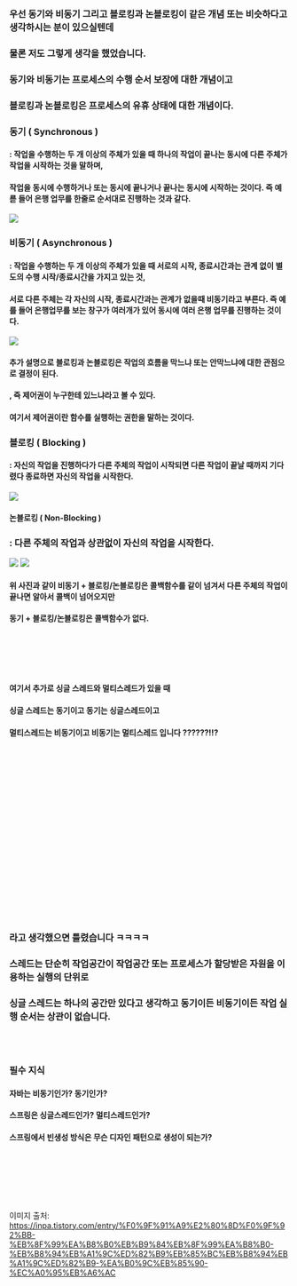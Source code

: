 ### 우선 동기와 비동기 그리고 블로킹과 논블로킹이 같은 개념 또는 비슷하다고 생각하시는 분이 있으실텐데
### 물론 저도 그렇게 생각을 했었습니다.

### 동기와 비동기는 프로세스의 수행 순서 보장에 대한 개념이고
### 블로킹과 논블로킹은 프로세스의 유휴 상태에 대한 개념이다.

### 동기 ( Synchronous )
#### : 작업을 수행하는 두 개 이상의 주체가 있을 때 하나의 작업이 끝나는 동시에 다른 주체가 작업을 시작하는 것을 말하며,
#### 작업을 동시에 수행하거나 또는 동시에 끝나거나 끝나는 동시에 시작하는 것이다. 즉 예륻 들어 은행 업무를 한줄로 순서대로 진행하는 것과 같다.

<img src="https://user-images.githubusercontent.com/42057185/165328075-ea597a84-6c9e-4e8f-a233-317ea2b6179b.png"/>

### 비동기 ( Asynchronous )
#### : 작업을 수행하는 두 개 이상의 주체가 있을 때 서로의 시작, 종료시간과는 관계 없이 별도의 수행 시작/종료시간을 가지고 있는 것,
#### 서로 다른 주체는 각 자신의 시작, 종료시간과는 관계가 없을때 비동기라고 부른다. 즉 예를 들어 은행업무를 보는 창구가 여러개가 있어 동시에 여러 은행 업무를 진행하는 것이다.

<img src="https://user-images.githubusercontent.com/42057185/165328850-3df2ac36-d9dc-4e2a-8b12-d1b0a36e641f.png"/>

#### 추가 설명으로 블로킹과 논블로킹은 작업의 흐름을 막느냐 또는 안막느냐에 대한 관점으로 결정이 된다.
#### , 즉 제어권이 누구한테 있느냐라고 볼 수 있다.
#### 여기서 제어권이란 함수를 실행하는 권한을 말하는 것이다.

### 블로킹 ( Blocking )
#### : 자신의 작업을 진행하다가 다른 주체의 작업이 시작되면 다른 작업이 끝날 때까지 기다렸다 종료하면 자신의 작업을 시작한다.

<img src="https://user-images.githubusercontent.com/42057185/165333531-140e374d-43aa-412d-ab70-af2cc50d093e.png"/>

#### 논블로킹 ( Non-Blocking )
### : 다른 주체의 작업과 상관없이 자신의 작업을 시작한다.

<img src="https://user-images.githubusercontent.com/42057185/165333738-4a3a471f-a432-4005-ba34-487551df4d21.png"/>



<img src="https://user-images.githubusercontent.com/42057185/165339478-ef4dcc38-a5cf-47fc-9259-48378e990506.png"/>


#### 위 사진과 같이 비동기 + 블로킹/논블로킹은 콜백함수를 같이 넘겨서 다른 주체의 작업이 끝나면 알아서 콜백이 넘어오지만
#### 동기 + 블로킹/논블로킹은 콜백함수가 없다.

<br><br><br><br>

#### 여기서 추가로 싱글 스레드와 멀티스레드가 있을 때 <br>
#### 싱글 스레드는 동기이고 동기는 싱글스레드이고 <br>
#### 멀티스레드는 비동기이고 비동기는 멀티스레드 입니다 ??????!!? <br>



<br><br><br><br><br><br><br><br><br><br><br><br><br><br><br><br><br><br>
### 라고 생각했으면 틀렸습니다 ㅋㅋㅋㅋ
### 스레드는 단순히 작업공간이 작업공간 또는 프로세스가 할당받은 자원을 이용하는 실행의 단위로
### 싱글 스레드는 하나의 공간만 있다고 생각하고 동기이든 비동기이든 작업 실행 순서는 상관이 없습니다.

<br><br>
### 필수 지식 
#### 자바는 비동기인가? 동기인가?
#### 스프링은 싱글스레드인가? 멀티스레드인가?
#### 스프링에서 빈생성 방식은 무슨 디자인 패턴으로 생성이 되는가?




<br><br><br><br><br><br>
이미지 출처: https://inpa.tistory.com/entry/%F0%9F%91%A9%E2%80%8D%F0%9F%92%BB-%EB%8F%99%EA%B8%B0%EB%B9%84%EB%8F%99%EA%B8%B0-%EB%B8%94%EB%A1%9C%ED%82%B9%EB%85%BC%EB%B8%94%EB%A1%9C%ED%82%B9-%EA%B0%9C%EB%85%90-%EC%A0%95%EB%A6%AC
